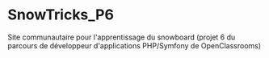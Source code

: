 # SnowTricks_P6
Site communautaire pour l'apprentissage du snowboard (projet 6 du parcours de développeur d'applications PHP/Symfony de OpenClassrooms)
